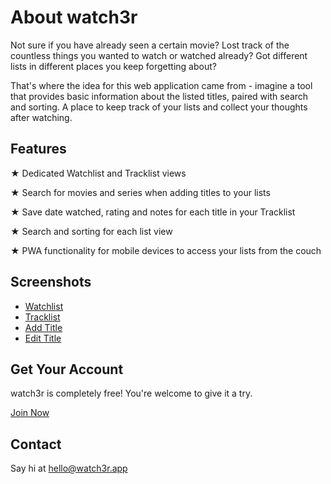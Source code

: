 # About watch3r

Not sure if you have already seen a certain movie? Lost track of the countless things you wanted to watch or watched already? Got different lists in different places you keep forgetting about?

That's where the idea for this web application came from - imagine a tool that provides basic information about the listed titles, paired with search and sorting. A place to keep track of your lists and collect your thoughts after watching.

## Features

★ Dedicated Watchlist and Tracklist views

★ Search for movies and series when adding titles to your lists

★ Save date watched, rating and notes for each title in your Tracklist

★ Search and sorting for each list view

★ PWA functionality for mobile devices to access your lists from the couch

## Screenshots

- [Watchlist](https://watch3r.app/img/about_watchlist.jpg)
- [Tracklist](https://watch3r.app/img/about_tracklist.jpg)
- [Add Title](https://watch3r.app/img/about_add-title.jpg)
- [Edit Title](https://watch3r.app/img/about_edit-title.jpg)

## Get Your Account

watch3r is completely free! You're welcome to give it a try.

[Join Now](https://watch3r.app/invite)

## Contact

Say hi at hello@watch3r.app